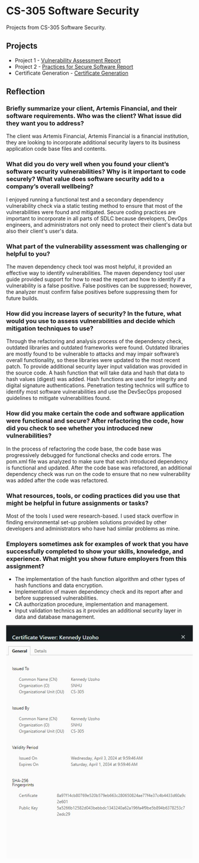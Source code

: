 # CS-305 Software Security

Projects from CS-305 Software Security.

## Projects
- Project 1 - [Vulnerability Assessment Report](docs/CS-305%20Project-1%20Artemis%20Financial%20Vulnerability%20Assessment%20Report.pdf)
- Project 2 - [Practices for Secure Software Report](docs/CS-305%20Project-2%20Practices%20for%20Secure%20Software%20Report.pdf)
- Certificate Generation - [Certificate Generation](docs/Module%20Five%20Certificate%20Generation.pdf)


## Reflection

### Briefly summarize your client, Artemis Financial, and their software requirements. Who was the client? What issue did they want you to address?

The client was Artemis Financial, Artemis Financial is a financial institution, they are looking to incorporate additional security layers to its business application code base files and contents. 

### What did you do very well when you found your client’s software security vulnerabilities? Why is it important to code securely? What value does software security add to a company’s overall wellbeing?

I enjoyed running a functional test and a secondary dependency vulnerability check via a static testing method to ensure that most of the vulnerabilities were found and mitigated. Secure coding practices are important to incorporate in all parts of SDLC because developers, DevOps engineers, and administrators not only need to protect their client's data but also their client's user's data.   

### What part of the vulnerability assessment was challenging or helpful to you?

The maven dependency check tool was most helpful, it provided an effective way to identify vulnerabilities. The maven dependency tool user guide provided support for how to read the report and how to identify if a vulnerability is a false positive. False positives can be suppressed; however, the analyzer must confirm false positives before suppressing them for future builds.  

### How did you increase layers of security? In the future, what would you use to assess vulnerabilities and decide which mitigation techniques to use?

Through the refactoring and analysis process of the dependency check, outdated libraries and outdated frameworks were found. Outdated libraries are mostly found to be vulnerable to attacks and may impair software’s overall functionality, so these libraries were updated to the most recent patch. To provide additional security layer input validation was provided in the source code. A hash function that will take data and hash that data to hash values (digest) was added. Hash functions are used for integrity and digital signature authentications. Penetration testing technics will suffice to identify most software vulnerabilities and use the DevSecOps proposed guidelines to mitigate vulnerabilities found.    

### How did you make certain the code and software application were functional and secure? After refactoring the code, how did you check to see whether you introduced new vulnerabilities?

In the process of refactoring the code base, the code base was progressively debugged for functional checks and code errors. The pom.xml file was analyzed to make sure that each introduced dependency is functional and updated. After the code base was refactored, an additional dependency check was run on the code to ensure that no new vulnerability was added after the code was refactored.

### What resources, tools, or coding practices did you use that might be helpful in future assignments or tasks?

Most of the tools I used were research-based. I used stack overflow in finding environmental set-up problem solutions provided by other developers and administrators who have had similar problems as mine. 


### Employers sometimes ask for examples of work that you have successfully completed to show your skills, knowledge, and experience. What might you show future employers from this assignment?

  - The implementation of the hash function algorithm and other types of hash functions and data encryption.
  - Implementation of maven dependency check and its report after and before suppressed vulnerabilities. 
  - CA authorization procedure, implementation and management. 
  - Input validation technics as it provides an additional security layer in data and database management.

<p align="center">
  <img src="CS-305_Project%202_ssl-server_student/images/cert.jpg" alt="image">
</p>





